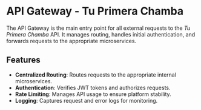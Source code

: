# API Gateway - Tu Primera Chamba

The API Gateway is the main entry point for all external requests to the _Tu
Primera Chamba_ API. It manages routing, handles initial authentication, and
forwards requests to the appropriate microservices.

## Features

- **Centralized Routing**: Routes requests to the appropriate internal
  microservices.
- **Authentication**: Verifies JWT tokens and authorizes requests.
- **Rate Limiting**: Manages API usage to ensure platform stability.
- **Logging**: Captures request and error logs for monitoring.
